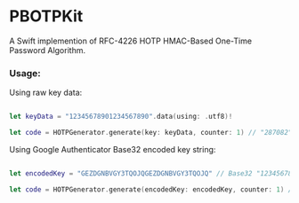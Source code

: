 # PBOTPKit

A Swift implemention of RFC-4226 HOTP HMAC-Based One-Time Password Algorithm.

### Usage:

Using raw key data:

```swift

let keyData = "12345678901234567890".data(using: .utf8)!

let code = HOTPGenerator.generate(key: keyData, counter: 1) // "287082"

```
Using Google Authenticator Base32 encoded key string:

```swift

let encodedKey = "GEZDGNBVGY3TQOJQGEZDGNBVGY3TQOJQ" // Base32 "12345678901234567890"

let code = HOTPGenerator.generate(encodedKey: encodedKey, counter: 1) // "287082"

```

